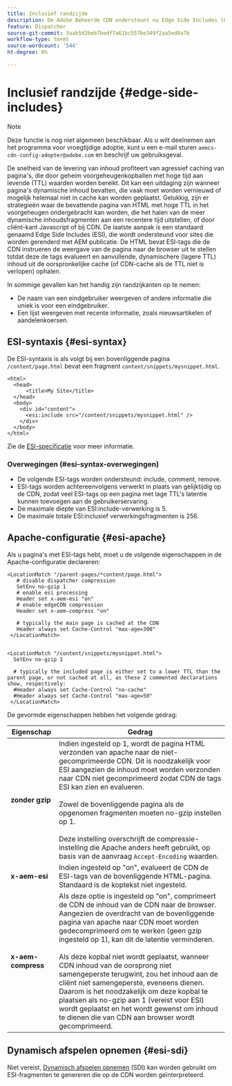 ```yaml
---
title: Inclusief randzijde
description: De Adobe Beheerde CDN ondersteunt nu Edge Side Includes (ESI), een opmaaktaal voor dynamische webinhoud-assemblage op randniveau.
feature: Dispatcher
source-git-commit: 3aab5d3beb7bedf7a61bc557be349f2aa5ed8a7b
workflow-type: tm+mt
source-wordcount: '544'
ht-degree: 0%

---
```


# Inclusief randzijde {#edge-side-includes}

>[!NOTE]
>Deze functie is nog niet algemeen beschikbaar. Als u wilt deelnemen aan het programma voor vroegtijdige adoptie, kunt u een e-mail sturen `aemcs-cdn-config-adopter@adobe.com` en beschrijf uw gebruiksgeval.

De snelheid van de levering van inhoud profiteert van agressief caching van pagina&#39;s, die door geheim voorgeheugenkopballen met hoge tijd aan levende (TTL) waarden worden bereikt. Dit kan een uitdaging zijn wanneer pagina&#39;s dynamische inhoud bevatten, die vaak moet worden vernieuwd of mogelijk helemaal niet in cache kan worden geplaatst. Gelukkig, zijn er strategieën waar de bevattende pagina van HTML met hoge TTL in het voorgeheugen ondergebracht kan worden, die het halen van de meer dynamische inhoudsfragmenten aan een recentere tijd uitstellen, of door cliënt-kant Javascript of bij CDN. De laatste aanpak is een standaard genaamd Edge Side Includes (ESI), die wordt ondersteund voor sites die worden gerenderd met AEM publicatie. De HTML bevat ESI-tags die de CDN instrueren de weergave van de pagina naar de browser uit te stellen totdat deze de tags evalueert en aanvullende, dynamischere (lagere TTL) inhoud uit de oorspronkelijke cache (of CDN-cache als de TTL niet is verlopen) ophalen.

In sommige gevallen kan het handig zijn randzijkanten op te nemen:

* De naam van een eindgebruiker weergeven of andere informatie die uniek is voor een eindgebruiker.
* Een lijst weergeven met recente informatie, zoals nieuwsartikelen of aandelenkoersen.

## ESI-syntaxis {#esi-syntax}

De ESI-syntaxis is als volgt bij een bovenliggende pagina `/content/page.html` bevat een fragment `content/snippets/mysnippet.html`.

```
<html>
  <head>
      <title>My Site</title>
  </head>
  <body>
    <div id="content">
      <esi:include src="/content/snippets/mysnippet.html" />
    </div>
  </body>
</html>
```

Zie de [ESI-specificatie](https://www.w3.org/TR/esi-lang/) voor meer informatie.

### Overwegingen (#esi-syntax-overwegingen)

* De volgende ESI-tags worden ondersteund: include, comment, remove.
* ESI-tags worden achtereenvolgens verwerkt in plaats van gelijktijdig op de CDN, zodat veel ESI-tags op een pagina met lage TTL&#39;s latentie kunnen toevoegen aan de gebruikerservaring.
* De maximale diepte van ESI:include-verwerking is 5.
* De maximale totale ESI:inclusief verwerkingsfragmenten is 256.


## Apache-configuratie {#esi-apache}

Als u pagina&#39;s met ESI-tags hebt, moet u de volgende eigenschappen in de Apache-configuratie declareren:

```
<LocationMatch "/parent-pages/*content/page.html">
   # disable dispatcher compression
   SetEnv no-gzip 1
   # enable esi processing 
   Header set x-aem-esi "on"
   # enable edgeCDN compression
   Header set x-aem-compress "on"

   # typically the main page is cached at the CDN
   Header always set Cache-Control "max-age=300"
 </LocationMatch>


<LocationMatch "/content/snippets/mysnippet.html">
  SetEnv no-gzip 1

  # typically the included page is either set to a lower TTL than the parent page, or not cached at all, as these 2 commented declarations show, respectively:
  #Header always set Cache-Control "no-cache"
  #Header always set Cache-Control "max-age=50"
 </LocationMatch> 
```

De gevormde eigenschappen hebben het volgende gedrag:

| Eigenschap | Gedrag |
|-----------|--------------------------|
| **zonder gzip** | Indien ingesteld op 1, wordt de pagina HTML verzonden van apache naar de niet-gecomprimeerde CDN. Dit is noodzakelijk voor ESI aangezien de inhoud moet worden verzonden naar CDN niet gecomprimeerd zodat CDN de tags ESI kan zien en evalueren.<br/><br/>Zowel de bovenliggende pagina als de opgenomen fragmenten moeten no-gzip instellen op 1.<br/><br/>Deze instelling overschrijft de compressie-instelling die Apache anders heeft gebruikt, op basis van de aanvraag `Accept-Encoding` waarden. |
| **x-aem-esi** | Indien ingesteld op &quot;on&quot;, evalueert de CDN de ESI-tags van de bovenliggende HTML-pagina.  Standaard is de koptekst niet ingesteld. |
| **x-aem-compress** | Als deze optie is ingesteld op &quot;on&quot;, comprimeert de CDN de inhoud van de CDN naar de browser. Aangezien de overdracht van de bovenliggende pagina van apache naar CDN moet worden gedecomprimeerd om te werken (geen gzip ingesteld op 1), kan dit de latentie verminderen.<br/><br/>Als deze kopbal niet wordt geplaatst, wanneer CDN inhoud van de oorsprong niet samengeperste terugwint, zou het inhoud aan de cliënt niet samengeperste, eveneens dienen. Daarom is het noodzakelijk om deze kopbal te plaatsen als no-gzip aan 1 (vereist voor ESI) wordt geplaatst en het wordt gewenst om inhoud te dienen die van CDN aan browser wordt gecomprimeerd. |

## Dynamisch afspelen opnemen {#esi-sdi}

Niet vereist, [Dynamisch afspelen opnemen](https://sling.apache.org/documentation/bundles/dynamic-includes.html) (SDI) kan worden gebruikt om ESI-fragmenten te genereren die op de CDN worden geïnterpreteerd.

